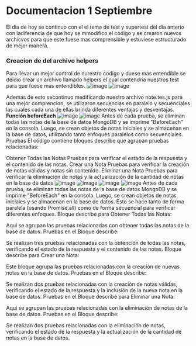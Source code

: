# Documentacion 1 Septiembre

El dia de hoy se continuo con el el tema de test y supertest del dia anterio con ladiferencia de que hoy se mmodifico el codigo y se crearon nuevos archicvos para que este fuese mas comprensible y estuviese estructurado de mejor manera.

### Creacion de del archivo helpers
Para llevar un mejor control de nurestro codigo y duese mas entendible se deidio crear un archivo llamado helpers el cual contendria nuestros test para que fuese mas entendibles.
![image](https://github.com/Reivaq/Practicas/assets/140466947/4a0895f9-3ee8-4578-b4f3-f0e102540c0e)
![image](https://github.com/Reivaq/Practicas/assets/140466947/6b633259-a6cf-4445-9a1d-97de85739a0c)


Ademas de esto secontinuo medificando nuestro archivo note.tes.js para una mejor comprencion, se utilizaron secuencias en paralelo y secuenciales las cuales cada una de ellas brinda diferentes ventajas y desventajas.
**Función beforeEach** 
![image](https://github.com/Reivaq/Practicas/assets/140466947/10f5c915-dc05-43d8-abf3-aa23f2a203ee)
![image](https://github.com/Reivaq/Practicas/assets/140466947/3f050129-1224-435d-b564-184cc067378d)
Antes de cada prueba, se eliminan todas las notas de la base de datos MongoDB y se imprime "BeforeEach" en la consola.
Luego, se crean objetos de notas iniciales y se almacenan en la base de datos, utilizando tanto enfoques paralelos como secuenciales.
Pruebas
El código contiene bloques describe que agrupan pruebas relacionadas:

Obtener Todas las Notas
Pruebas para verificar el estado de la respuesta y el contenido de las notas.
Crear una Nota
Pruebas para verificar la creación de notas válidas y notas sin contenido.
Eliminar una Nota
Pruebas para verificar la eliminación de notas y la actualización de la cantidad de notas en la base de datos
![image](https://github.com/Reivaq/Practicas/assets/140466947/57b620fc-b6dd-4b9c-bb61-dd79868e8cf6)
![image](https://github.com/Reivaq/Practicas/assets/140466947/90f3f694-d0c7-4da5-9edc-b9eb04faf199)
![image](https://github.com/Reivaq/Practicas/assets/140466947/8f202169-4023-4102-a8ca-a8457c2ebf88)
![image](https://github.com/Reivaq/Practicas/assets/140466947/a354e207-ae35-47fb-a7ef-fc8157883561)
Antes de cada prueba, se eliminan todas las notas de la base de datos MongoDB y se imprime "BeforeEach" en la consola.
Luego, se crean objetos de notas iniciales y se almacenan en la base de datos. Esto se hace tanto de forma paralela (usando Promise.all) como de forma secuencial para verificar diferentes enfoques.
Bloque describe para Obtener Todas las Notas:

Aquí se agrupan las pruebas relacionadas con obtener todas las notas de la base de datos.
Pruebas en el Bloque describe:

Se realizan tres pruebas relacionadas con la obtención de todas las notas, verificando el estado de la respuesta y el contenido de las notas.
Bloque describe para Crear una Nota:

Este bloque agrupa las pruebas relacionadas con la creación de nuevas notas en la base de datos.
Pruebas en el Bloque describe:

Se realizan dos pruebas relacionadas con la creación de notas válidas, verificando el estado de la respuesta y la inclusión de la nueva nota en la base de datos.
Pruebas en el Bloque describe para Eliminar una Nota:

Aquí se agrupan las pruebas relacionadas con la eliminación de notas de la base de datos.
Pruebas en el Bloque describe:

Se realizan dos pruebas relacionadas con la eliminación de notas, verificando el estado de la respuesta y la actualización de la cantidad de notas en la base de datos.


